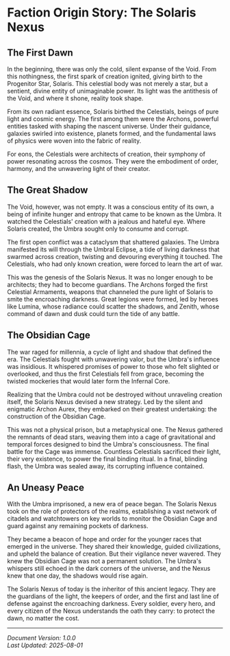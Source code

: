 # Faction Origin Story: The Solaris Nexus

## The First Dawn

In the beginning, there was only the cold, silent expanse of the Void. From this nothingness, the first spark of creation ignited, giving birth to the Progenitor Star, Solaris. This celestial body was not merely a star, but a sentient, divine entity of unimaginable power. Its light was the antithesis of the Void, and where it shone, reality took shape.

From its own radiant essence, Solaris birthed the Celestials, beings of pure light and cosmic energy. The first among them were the Archons, powerful entities tasked with shaping the nascent universe. Under their guidance, galaxies swirled into existence, planets formed, and the fundamental laws of physics were woven into the fabric of reality.

For eons, the Celestials were architects of creation, their symphony of power resonating across the cosmos. They were the embodiment of order, harmony, and the unwavering light of their creator.

## The Great Shadow

The Void, however, was not empty. It was a conscious entity of its own, a being of infinite hunger and entropy that came to be known as the Umbra. It watched the Celestials' creation with a jealous and hateful eye. Where Solaris created, the Umbra sought only to consume and corrupt.

The first open conflict was a cataclysm that shattered galaxies. The Umbra manifested its will through the Umbral Eclipse, a tide of living darkness that swarmed across creation, twisting and devouring everything it touched. The Celestials, who had only known creation, were forced to learn the art of war.

This was the genesis of the Solaris Nexus. It was no longer enough to be architects; they had to become guardians. The Archons forged the first Celestial Armaments, weapons that channeled the pure light of Solaris to smite the encroaching darkness. Great legions were formed, led by heroes like Lumina, whose radiance could scatter the shadows, and Zenith, whose command of dawn and dusk could turn the tide of any battle.

## The Obsidian Cage

The war raged for millennia, a cycle of light and shadow that defined the era. The Celestials fought with unwavering valor, but the Umbra's influence was insidious. It whispered promises of power to those who felt slighted or overlooked, and thus the first Celestials fell from grace, becoming the twisted mockeries that would later form the Infernal Core.

Realizing that the Umbra could not be destroyed without unraveling creation itself, the Solaris Nexus devised a new strategy. Led by the silent and enigmatic Archon Aurex, they embarked on their greatest undertaking: the construction of the Obsidian Cage.

This was not a physical prison, but a metaphysical one. The Nexus gathered the remnants of dead stars, weaving them into a cage of gravitational and temporal forces designed to bind the Umbra's consciousness. The final battle for the Cage was immense. Countless Celestials sacrificed their light, their very existence, to power the final binding ritual. In a final, blinding flash, the Umbra was sealed away, its corrupting influence contained.

## An Uneasy Peace

With the Umbra imprisoned, a new era of peace began. The Solaris Nexus took on the role of protectors of the realms, establishing a vast network of citadels and watchtowers on key worlds to monitor the Obsidian Cage and guard against any remaining pockets of darkness.

They became a beacon of hope and order for the younger races that emerged in the universe. They shared their knowledge, guided civilizations, and upheld the balance of creation. But their vigilance never wavered. They knew the Obsidian Cage was not a permanent solution. The Umbra's whispers still echoed in the dark corners of the universe, and the Nexus knew that one day, the shadows would rise again.

The Solaris Nexus of today is the inheritor of this ancient legacy. They are the guardians of the light, the keepers of order, and the first and last line of defense against the encroaching darkness. Every soldier, every hero, and every citizen of the Nexus understands the oath they carry: to protect the dawn, no matter the cost.

---

*Document Version: 1.0.0*  
*Last Updated: 2025-08-01*
